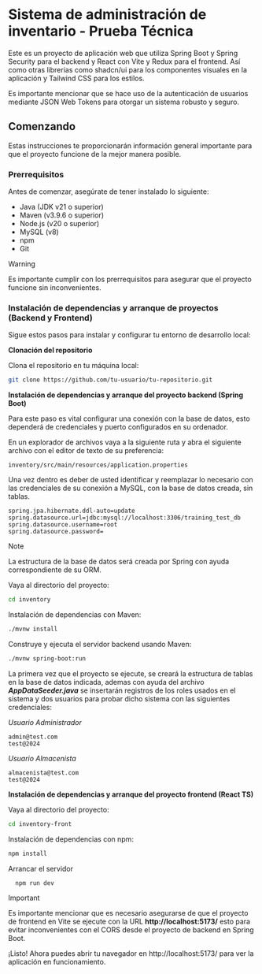 
# Sistema de administración de inventario - Prueba Técnica

Este es un proyecto de aplicación web que utiliza Spring Boot y Spring Security para el backend y React con Vite y Redux para el frontend. Así como otras librerias como shadcn/ui para los componentes visuales en la aplicación y Tailwind CSS para los estilos.

Es importante mencionar que se hace uso de la autenticación de usuarios mediante JSON Web Tokens para otorgar un sistema robusto y seguro. 


## Comenzando

Estas instrucciones te proporcionarán información general importante para que el proyecto funcione de la mejor manera posible.   
### Prerrequisitos

Antes de comenzar, asegúrate de tener instalado lo siguiente:

- Java (JDK v21 o superior)
- Maven (v3.9.6 o superior)
- Node.js (v20 o superior)
- MySQL (v8)
- npm
- Git
    
> [!WARNING]
> Es importante cumplir con los prerrequisitos para asegurar que el proyecto funcione sin inconvenientes.
### Instalación de dependencias y arranque de proyectos (Backend y Frontend)

Sigue estos pasos para instalar y configurar tu entorno de desarrollo local:

**Clonación del repositorio**

Clona el repositorio en tu máquina local:

```bash
git clone https://github.com/tu-usuario/tu-repositorio.git
```

**Instalación de dependencias y arranque del proyecto backend (Spring Boot)**

Para este paso es vital configurar una conexión con la base de datos, esto dependerá de credenciales y puerto configurados en su ordenador.

En un explorador de archivos vaya a la siguiente ruta y abra el siguiente archivo con el editor de texto de su preferencia:

```
inventory/src/main/resources/application.properties
```

Una vez dentro es deber de usted identificar y reemplazar lo necesario con las credenciales de su conexión a MySQL, con la base de datos creada, sin tablas.

```
spring.jpa.hibernate.ddl-auto=update
spring.datasource.url=jdbc:mysql://localhost:3306/training_test_db
spring.datasource.username=root
spring.datasource.password=
```

> [!NOTE]
> La estructura de la base de datos será creada por Spring con ayuda correspondiente de su ORM.

Vaya al directorio del proyecto:

```bash
cd inventory
```

Instalación de dependencias con Maven:

```bash
./mvnw install
```

Construye y ejecuta el servidor backend usando Maven:

```bash
./mvnw spring-boot:run
```

La primera vez que el proyecto se ejecute, se creará la estructura de tablas en la base de datos indicada, ademas con ayuda del archivo **_AppDataSeeder.java_** se insertarán registros de los roles usados en el sistema y dos usuarios para probar dicho sistema con las siguientes credenciales:

_Usuario Administrador_
```
admin@test.com
test@2024
```

_Usuario Almacenista_
```
almacenista@test.com
test@2024
```

**Instalación de dependencias y arranque del proyecto frontend (React TS)**

Vaya al directorio del proyecto:

```bash
cd inventory-front
```

Instalación de dependencias con npm:

```bash
npm install
```

Arrancar el servidor

```bash
  npm run dev
```
> [!IMPORTANT]
> Es importante mencionar que es necesario asegurarse de que el proyecto de frontend en Vite se ejecute con la URL **http://localhost:5173/** esto para evitar inconvenientes con el CORS desde el proyecto de backend en Spring Boot.

¡Listo! Ahora puedes abrir tu navegador en http://localhost:5173/ para ver la aplicación en funcionamiento.
